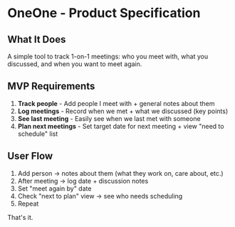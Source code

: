 # OneOne - Product Specification

## What It Does
A simple tool to track 1-on-1 meetings: who you meet with, what you discussed, and when you want to meet again.

## MVP Requirements

1. **Track people** - Add people I meet with + general notes about them
2. **Log meetings** - Record when we met + what we discussed (key points)
3. **See last meeting** - Easily see when we last met with someone
4. **Plan next meetings** - Set target date for next meeting + view "need to schedule" list

## User Flow
1. Add person → notes about them (what they work on, care about, etc.)
2. After meeting → log date + discussion notes  
3. Set "meet again by" date
4. Check "next to plan" view → see who needs scheduling
5. Repeat

That's it.